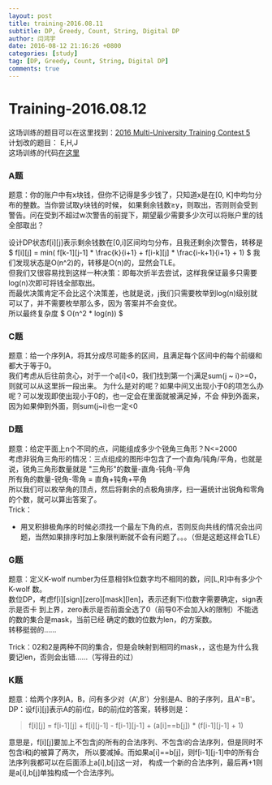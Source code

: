 ```yaml
---
layout: post
title: training-2016.08.11
subtitle: DP, Greedy, Count, String, Digital DP
author: 闫鸿宇
date: 2016-08-12 21:16:26 +0800
categories: [study]
tag: [DP, Greedy, Count, String, Digital DP]
comments: true
---
```


# Training-2016.08.12

  这场训练的题目可以在这里找到：[2016 Multi-University Training Contest 5](http://acm.hdu.edu.cn/search.php?field=problem&key=2016+Multi-University+Training+Contest+5&source=1&searchmode=source)  
计划改的题目：  E,H,J  
这场训练的代码[在这里](https://github.com/New-bottle/training/tree/master/2016summer/160812)  

### A题
  题意：你的账户中有x块钱，但你不记得是多少钱了，只知道x是在[0, K]中均匀分布的整数。当你尝试取y块钱的时候，
  如果剩余钱数≥y，则取出，否则则会受到警告。问在受到不超过w次警告的前提下，期望最少需要多少次可以将账户里的钱
  全部取出？

  设计DP状态f[i][j]表示剩余钱数在[0,i]区间均匀分布，且我还剩余j次警告，转移是
    $ f[i][j] = min( f[k-1][j-1] * \frac{k}{i+1} + f[i-k][j] * \frac{i-k+1}{i+1} + 1) $
  我们发现状态是O(n^2)的，转移是O(n)的，显然会TLE。  
  但我们又很容易找到这样一种决策：即每次折半去尝试，这样我保证最多只需要log(n)次即可将钱全部取出。  
  而最优决策肯定不会比这个决策差，也就是说，j我们只需要枚举到log(n)级别就可以了，并不需要枚举那么多，因为
  答案并不会变优。  
  所以最终复杂度 $ O(n^2 * log(n)) $  

### C题
  题意：给一个序列A，将其分成尽可能多的区间，且满足每个区间中的每个前缀和都大于等于0。  
  我们考虑从后往前贪心，对于一个a[i]<0，我们找到第一个j满足sum(j ~ i)>=0，则就可以从这里拆一段出来。
  为什么是对的呢？如果中间又出现小于0的项怎么办呢？可以发现即使出现小于0的，也一定会在里面就被满足掉，不会
  伸到外面来，因为如果伸到外面，则sum(j~i)也一定<0

### D题
  题意：给定平面上n个不同的点，问能组成多少个锐角三角形？N<=2000  
  考虑非锐角三角形的情况：三点组成的图形中包含了一个直角/钝角/平角，也就是说，锐角三角形数量就是
  "三角形"的数量-直角-钝角-平角  
  所有角的数量-锐角-零角 = 直角+钝角+平角  
  所以我们可以枚举角的顶点，然后将剩余的点极角排序，扫一遍统计出锐角和零角的个数，就可以算出答案了。  
  Trick：  

  - 用叉积排极角序的时候必须找一个最左下角的点，否则反向共线的情况会出问题，当然如果排序时加上象限判断就不会有问题了。。。（但是这题这样会TLE）

### G题
  题意：定义K-wolf number为任意相邻k位数字均不相同的数，问[L,R]中有多少个 K-wolf 数。  
  数位DP，考虑f[i][sign][zero][mask][len]，表示还剩下i位数字需要确定，sign表示是否卡
  到上界，zero表示是否前面全选了0（前导0不会加入k的限制）不能选的数的集合是mask，当前已经
  确定的数的位数为len，的方案数。  
  转移挺弱的……

  Trick：02和2是两种不同的集合，但是会映射到相同的mask，，这也是为什么我要记len，否则会出错……（写得丑的过）

### K题
  题意：给两个序列A，B，问有多少对（A',B'）分别是A、B的子序列，且A'=B'。  
  DP：设f[i][j]表示A的前i位，B的前j位的答案，转移则是：  
  > f[i][j] = f[i-1][j] + f[i][j-1] - f[i-1][j-1] + (a[i]==b[j]) * (f[i-1][j-1] + 1)

  意思是，f[i][j]要加上不包含j的所有的合法序列、不包含i的合法序列，但是同时不包含i和j的被算了两次，
  所以要减掉。而如果a[i]==b[j]，则f[i-1][j-1]中的所有合法序列我都可以在后面添上a[i],b[j]这一对，
  构成一个新的合法序列，最后再+1则是a[i],b[j]单独构成一个合法序列。
